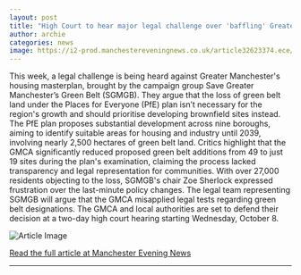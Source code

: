 ```yaml
---
layout: post
title: "High Court to hear major legal challenge over 'baffling' Greater Manchester masterplan change"
author: archie
categories: news
image: https://i2-prod.manchestereveningnews.co.uk/article32623374.ece/ALTERNATES/s1200/0_walsh-green-belt.jpg
---
```

This week, a legal challenge is being heard against Greater Manchester's housing masterplan, brought by the campaign group Save Greater Manchester’s Green Belt (SGMGB). They argue that the loss of green belt land under the Places for Everyone (PfE) plan isn’t necessary for the region's growth and should prioritise developing brownfield sites instead. The PfE plan proposes substantial development across nine boroughs, aiming to identify suitable areas for housing and industry until 2039, involving nearly 2,500 hectares of green belt land. Critics highlight that the GMCA significantly reduced proposed green belt additions from 49 to just 19 sites during the plan's examination, claiming the process lacked transparency and legal representation for communities. With over 27,000 residents objecting to the loss, SGMGB's chair Zoe Sherlock expressed frustration over the last-minute policy changes. The legal team representing SGMGB will argue that the GMCA misapplied legal tests regarding green belt designations. The GMCA and local authorities are set to defend their decision at a two-day high court hearing starting Wednesday, October 8.

![Article Image](https://i2-prod.manchestereveningnews.co.uk/article32623374.ece/ALTERNATES/s1200/0_walsh-green-belt.jpg)

[Read the full article at Manchester Evening News](https://www.manchestereveningnews.co.uk/news/greater-manchester-news/high-court-hear-major-legal-32623378)

---
